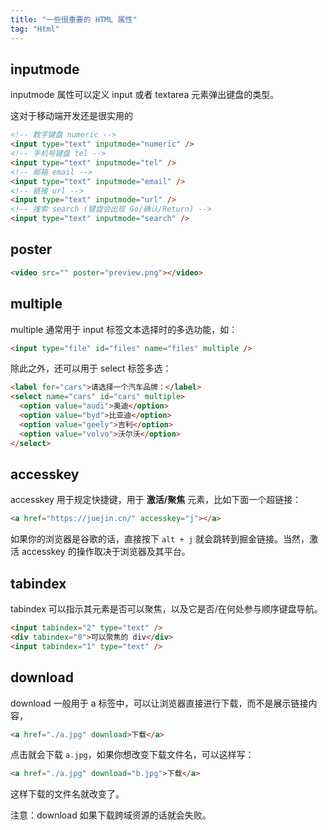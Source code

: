 ```yaml
---
title: "一些很重要的 HTML 属性"
tag: "Html"
---
```


## inputmode

inputmode 属性可以定义 input 或者 textarea 元素弹出键盘的类型。

这对于移动端开发还是很实用的

```html
<!-- 数字键盘 numeric -->
<input type="text" inputmode="numeric" />
<!-- 手机号键盘 tel -->
<input type="text" inputmode="tel" />
<!-- 邮箱 email -->
<input type="text" inputmode="email" />
<!-- 链接 url -->
<input type="text" inputmode="url" />
<!-- 搜索 search (键盘会出现 Go/确认/Return) -->
<input type="text" inputmode="search" />
```

## poster

```html
<video src="" poster="preview.png"></video>
```

## multiple

multiple 通常用于 input 标签文本选择时的多选功能，如：

```html
<input type="file" id="files" name="files" multiple />
```

除此之外，还可以用于 select 标签多选：

```html
<label for="cars">请选择一个汽车品牌：</label>
<select name="cars" id="cars" multiple>
  <option value="audi">奥迪</option>
  <option value="byd">比亚迪</option>
  <option value="geely">吉利</option>
  <option value="volvo">沃尔沃</option>
</select>
```

## accesskey

accesskey 用于规定快捷键，用于 **激活/聚焦** 元素，比如下面一个超链接：

```html
<a href="https://juejin.cn/" accesskey="j"></a>
```

如果你的浏览器是谷歌的话，直接按下 `alt + j` 就会跳转到掘金链接。当然，激活 accesskey 的操作取决于浏览器及其平台。

## tabindex

tabindex 可以指示其元素是否可以聚焦，以及它是否/在何处参与顺序键盘导航。

```html
<input tabindex="2" type="text" />
<div tabindex="0">可以聚焦的 div</div>
<input tabindex="1" type="text" />
```

## download

download 一般用于 a 标签中，可以让浏览器直接进行下载，而不是展示链接内容，

```html
<a href="./a.jpg" download>下载</a>
```

点击就会下载 `a.jpg`，如果你想改变下载文件名，可以这样写：

```html
<a href="./a.jpg" download="b.jpg">下载</a>
```

这样下载的文件名就改变了。

注意：download 如果下载跨域资源的话就会失败。
